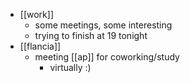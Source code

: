 - [[work]]
  - some meetings, some interesting
  - trying to finish at 19 tonight
- [[flancia]]
  - meeting [[ap]] for coworking/study
    - virtually :)
